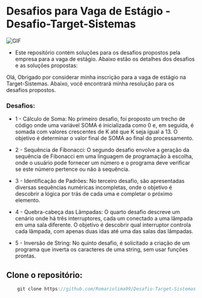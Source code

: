 # Desafios para Vaga de Estágio - Desafio-Target-Sistemas

<img src="https://i.imgur.com/1NABAeE.jpg" alt="GIF" data-canonical-src="https://i.imgur.com/1NABAeE.jpg" style="max-width: 50%;">

- Este repositório contém soluções para os desafios propostos pela empresa para a vaga de estágio. Abaixo estão os detalhes dos desafios e as soluções propostas:

Olá,
Obrigado por considerar minha inscrição para a vaga de estágio na Target-Sistemas. Abaixo, você encontrará minha resolução para os desafios propostos.

### Desafios:

- 1 - Cálculo de Soma:
No primeiro desafio, foi proposto um trecho de código onde uma variável SOMA é inicializada como 0 e, em seguida, é somada com valores crescentes de K até que K seja igual a 13. O objetivo é determinar o valor final de SOMA ao final do processamento.

- 2 - Sequência de Fibonacci:
O segundo desafio envolve a geração da sequência de Fibonacci em uma linguagem de programação à escolha, onde o usuário pode fornecer um número e o programa deve verificar se este número pertence ou não à sequência.

- 3 - Identificação de Padrões:
No terceiro desafio, são apresentadas diversas sequências numéricas incompletas, onde o objetivo é descobrir a lógica por trás de cada uma e completar o próximo elemento.

- 4 - Quebra-cabeça das Lâmpadas:
O quarto desafio descreve um cenário onde há três interruptores, cada um conectado a uma lâmpada em uma sala diferente. O objetivo é descobrir qual interruptor controla cada lâmpada, com apenas duas idas até uma das salas das lâmpadas.

- 5 - Inversão de String:
No quinto desafio, é solicitado a criação de um programa que inverta os caracteres de uma string, sem usar funções prontas.


## Clone o repositório:

```js
    git clone https://github.com/Romariolima99/Desafio-Target-Sistemas
 ```
